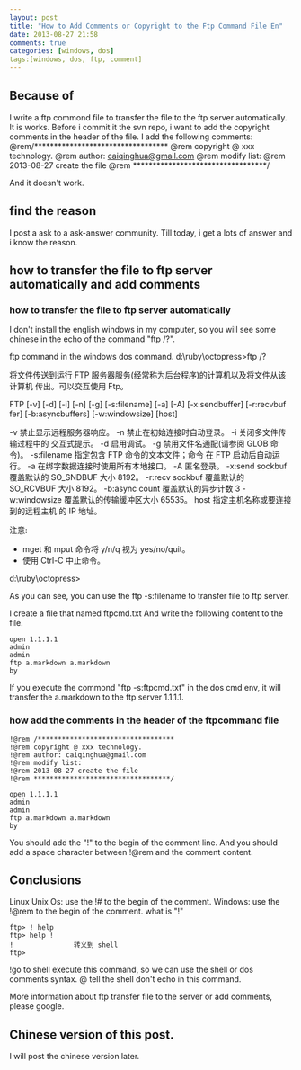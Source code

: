 ```yaml
---
layout: post
title: "How to Add Comments or Copyright to the Ftp Command File En"
date: 2013-08-27 21:58
comments: true
categories: [windows, dos]
tags:[windows, dos, ftp, comment]
---
```

## Because of
I write a ftp commond file to transfer the file to the ftp server automatically. It is works. Before i commit it the svn repo, i want to add the copyright comments in the header of the file. I add the following comments:
@rem/**********************************
@rem copyright @ xxx technology.
@rem author: caiqinghua@gmail.com
@rem modify list:
@rem 2013-08-27 create the file
@rem **********************************/

And it doesn't work.

## find the reason
I post a ask to a ask-answer community. Till today, i get a lots of answer and i know the reason.

## how to transfer the file to ftp server automatically and add comments
### how to transfer the file to ftp server automatically

I don't install the english windows in my computer, so you will see some chinese in the echo of the command "ftp /?".

ftp command in the windows dos command. 
d:\ruby\octopress>ftp /?

将文件传送到运行 FTP 服务器服务(经常称为后台程序)的计算机以及将文件从该计算机
传出。可以交互使用 Ftp。

FTP [-v] [-d] [-i] [-n] [-g] [-s:filename] [-a] [-A] [-x:sendbuffer] [-r:recvbuf
fer] [-b:asyncbuffers] [-w:windowsize] [host]

  -v              禁止显示远程服务器响应。
  -n              禁止在初始连接时自动登录。
  -i              关闭多文件传输过程中的
                  交互式提示。
  -d              启用调试。
  -g              禁用文件名通配(请参阅 GLOB 命令)。
  -s:filename     指定包含 FTP 命令的文本文件；命令
                  在 FTP 启动后自动运行。
  -a              在绑字数据连接时使用所有本地接口。
  -A              匿名登录。
  -x:send sockbuf 覆盖默认的 SO_SNDBUF 大小 8192。
  -r:recv sockbuf 覆盖默认的 SO_RCVBUF 大小 8192。
  -b:async count  覆盖默认的异步计数 3
  -w:windowsize   覆盖默认的传输缓冲区大小 65535。
  host            指定主机名称或要连接到的远程主机
                  的 IP 地址。

注意:
  - mget 和 mput 命令将 y/n/q 视为 yes/no/quit。
  - 使用 Ctrl-C 中止命令。

d:\ruby\octopress>

As you can see, you can use the ftp -s:filename to transfer file to ftp server.

I create a file that named ftpcmd.txt
And write the following content to the file.
```
open 1.1.1.1
admin
admin
ftp a.markdown a.markdown
by
```

If you execute the commond "ftp -s:ftpcmd.txt" in the dos cmd env, it will transfer the a.markdown to the ftp server 1.1.1.1.

### how add the comments in the header of the ftpcommand file

```
!@rem /**********************************
!@rem copyright @ xxx technology.
!@rem author: caiqinghua@gmail.com
!@rem modify list:
!@rem 2013-08-27 create the file
!@rem **********************************/

open 1.1.1.1
admin
admin
ftp a.markdown a.markdown
by
```
You should add the "!" to the begin of the comment line.
And you should add a space character between !@rem and the comment content.

## Conclusions
Linux Unix Os: use the !# to the begin of the comment.
Windows:       use the !@rem to  the begin of the comment.
what is "!"
```
ftp> ! help
ftp> help !
!               转义到 shell
ftp>

```
!go to shell execute this command, so we can use the shell or dos comments syntax.
@ tell the shell don't echo in this command.

More information about ftp transfer file to the server or add comments, please google.

## Chinese version of this post.
I will post the chinese version later.
